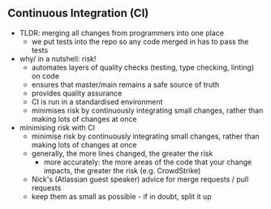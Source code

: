 Continuous Integration (CI)
-
- TLDR: merging all changes from programmers into one place
  - we put tests into the repo so any code merged in has to pass the tests
- why/ in a nutshell: risk!
  - automates layers of quality checks (testing, type checking, linting) on code
  - ensures that master/main remains a safe source of truth
  - provides quality assurance
  - CI is run in a standardised environment
  - minimises risk by continuously integrating small changes, rather than making lots of changes at once
- minimising risk with CI
  - minimise risk by continuously integrating small changes, rather than making lots of changes at once
  - generally, the more lines changed, the greater the risk
    - more accurately: the more areas of the code that your change impacts, the greater the risk (e.g. CrowdStrike)
  - Nick's (Atlassian guest speaker) advice for merge requests / pull requests
  - keep them as small as possible - if in doubt, split it up
